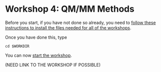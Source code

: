 
# Workshop 4: QM/MM Methods

Before you start, if you have not done so already, you need to [follow these instructions to install the files needed for all of the workshops](prepare.md).

Once you have done this, type

```
cd $WORKDIR
```

You can now [start the workshop](NEED_LINK).

(NEED LINK TO THE WORKSHOP IF POSSIBLE)
